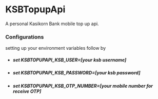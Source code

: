 # KSBTopupApi
A personal Kasikorn Bank mobile top up api.
### Configurations
setting up your environment variables follow by
 - ##### set KSBTOPUPAPI_KSB_USER=[your ksb username]
 - ##### set KSBTOPUPAPI_KSB_PASSWORD=[your ksb password]
 - ##### set KSBTOPUPAPI_KSB_OTP_NUMBER=[your mobile number for receive OTP]
